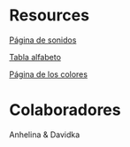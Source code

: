 # Resources

[Página de sonidos](https://soundoftext.com/)

[Tabla alfabeto](https://es.wikipedia.org/wiki/Alfabeto_ucraniano#:~:text=%D0%AF%0A%D1%8F-,Nombre%20de%20las%20letras%20y%20pronunciaci%C3%B3n,-%5Beditar%5D)

[Página de los colores](https://www.lingohut.com/es/v715629/lecciones-de-ucraniano-los-colores)

# Colaboradores

Anhelina & Davidka
